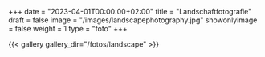 +++
date = "2023-04-01T00:00:00+02:00"
title = "Landschaftfotografie"
draft = false
image = "/images/landscapephotography.jpg"
showonlyimage = false
weight = 1
type = "foto"
+++

{{< gallery gallery_dir="/fotos/landscape" >}}

